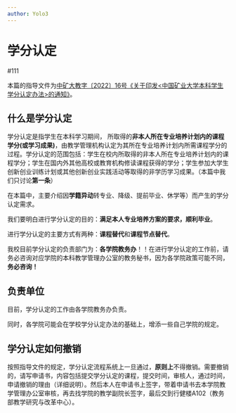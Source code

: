 ```yaml
---
author: Yolo3
---
```



# 学分认定

#111

本篇的指导文件为[中矿大教字〔2022〕16号《关于印发<中国矿业大学本科学生学分认定办法>的通知》](https://cumtlive.lanzout.com/i0x3P10pgw7c)。

## 什么是学分认定

学分认定是指学生在本科学习期间， 所取得的**非本人所在专业培养计划内的课程学分(或学习成果)**，由教学管理机构认定为其所在专业培养计划内所需课程学分的过程。学分认定的范围包括：学生在校内所取得的非本人所在专业培养计划内的课程学分；学生在国内外其他高校或教育机构修读课程获得的学分；学生参加大学生创新创业训练计划或其他创新创业实践活动等取得的非学历学习成果。（本篇中我们只讨论**第一条**）

在本篇中，主要介绍因**学籍异动**转专业、降级、提前毕业、休学等）而产生的学分认定需求。

我们要明白进行学分认定的目的：**满足本人专业培养方案的要求，顺利毕业**。

进行学分认定的主要方式有两种：**课程替代**和**课程节点替代**。

我校目前学分认定的负责部门为：**各学院教务办**！！在进行学分认定的工作前，请务必咨询对应学院的本科教学管理办公室的教务秘书，因为各学院政策可能不同，**务必咨询！**

## 负责单位

目前，学分认定的工作由各学院教务办负责。

同时，各学院可能会在学校学分认定办法的基础上，增添一些自己学院的规定。

## 学分认定如何撤销

按照指导文件的规定，学分认定流程系统上一旦通过，**原则上**不得撤销。需要撤销的，请写申请书，内容包括提交学分认定的课程，提交时间，审核人，通过时间，申请撤销的理由（详细说明）。然后本人在申请书上签字，带着申请书去本学院教学管理办公室审核，再去找学院的教学副院长签字，最后交到行健楼A102（教务部教学研究与改革中心）。

